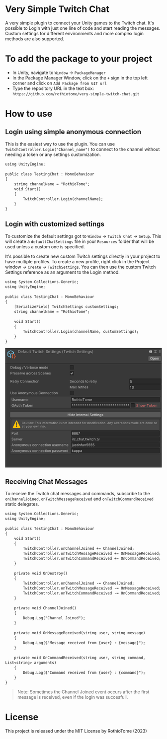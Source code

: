 # Very Simple Twitch Chat
A very simple plugin to connect your Unity games to the Twitch chat. It's possible to Login with just one line of code and start reading the messages. Custom settings for different environments and more complex login methods are also supported.

# To add the package to your project
* In Unity, navigate to `Window` -> `PackageManager`
* In the Package Manager Window, click on the `+` sign in the top left corner and click on `Add Package from GIT url`
* Type the repository URL in the text box: `https://github.com/rothiotome/very-simple-twitch-chat.git`

# How to use
## Login using simple anonymous connection
This is the easiest way to use the plugin. You can use ``TwitchController.Login("Channel_name")`` to connect to the channel without needing  a token or any settings customization.

```CSharp
using UnityEngine;

public class TestingChat : MonoBehaviour
{
    string channelName = "RothioTome";
    void Start()
    {
        TwitchController.Login(channelName);
    }
}
```

## Login with customized settings
To customize the default settings got  to ``Window`` -> ``Twitch Chat`` -> ``Setup``. This will create a ``defaultChatSettings`` file in your ``Resources`` folder that will be used unless a custom one is specified. 

It's possible to create new custom Twitch settings directly in your project to have multiple profiles. To create a new profile, right click in the Project window -> ``Create`` -> ``TwitchSettings``. You can then use the custom Twitch Settings reference as an argument to the Login method.

```CSharp
using System.Collections.Generic;
using UnityEngine;

public class TestingChat : MonoBehaviour
{
    [SerializeField] TwitchSettings customSettings;
    string channelName = "RothioTome";

    void Start()
    {
        TwitchController.Login(channelName, customSettings);
    }
}
```

![Chat Settings](readme-screenshot.png)


## Receiving Chat Messages
To receive the Twitch chat messages and commands, subscribe to the `onChannelJoined`, `onTwitchMessageReceived` and `onTwitchCommandReceived` static delegates.

```CSharp
using System.Collections.Generic;
using UnityEngine;

public class TestingChat : MonoBehaviour
{
    void Start()
    {
        TwitchController.onChannelJoined += ChannelJoined;
        TwitchController.onTwitchMessageReceived += OnMessageReceived;
        TwitchController.onTwitchCommandReceived += OnCommandReceived;
    }

    private void OnDestroy()
    {
        TwitchController.onChannelJoined -= ChannelJoined;
        TwitchController.onTwitchMessageReceived -= OnMessageReceived;
        TwitchController.onTwitchCommandReceived -= OnCommandReceived;
    }

    private void ChannelJoined()
    {
        Debug.Log("Channel Joined");
    }

    private void OnMessageReceived(string user, string message)
    {
        Debug.Log($"Message received from {user} : {message}");
    }

    private void OnCommandReceived(string user, string command, List<string> arguments)
    {
        Debug.Log($"Command received from {user} : {command}");
    }
}
```

> Note: Sometimes the Channel Joined event occurs after the first message is received, even if the login was succesfull.

# License
This project is released under the MIT License by RothioTome (2023)